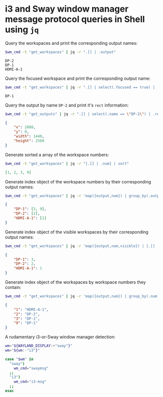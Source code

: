 # i3 and Sway window manager message protocol queries in Shell using `jq`

Query the workspaces and print the corresponding output names:

```sh
$wm_cmd -t "get_workspaces" | jq -r ".[] | .output"
```

```
DP-2
DP-1
HDMI-A-1
```

Query the focused workspace and print the corresponding output name:

```sh
$wm_cmd -t "get_workspaces" | jq -r ".[] | select(.focused == true) | .output"
```

```
DP-1
```

Query the output by name `DP-2` and print it's `rect` information:

```sh
$wm_cmd -t "get_outputs" | jq -r ".[] | select(.name == \"DP-2\") | .rect"
```

```json
{
    "x": 2880,
    "y": 0,
    "width": 1440,
    "height": 2560
}
```

Generate sorted a array of the workspace numbers:

```sh
$wm_cmd -t "get_workspaces" | jq -r "[.[] | .num] | sort"
```

```json
[1, 2, 3, 9]
```

Generate index object of the workspace numbers by their corresponding output names:

```sh
$wm_cmd -t "get_workspaces" | jq -r 'map({output,num}) | group_by(.output) | map({(.[].output): map(.num) }) | add'
```

```json
{
    "DP-1": [3, 9],
    "DP-2": [2],
    "HDMI-A-1": [1]
}
```

Generate index object of the visible workspaces by their corresponding output names:

```sh
$wm_cmd -t "get_workspaces" | jq -r 'map({output,num,visible}) | [.[] | select(.visible == true)] | group_by(.output) | map({(.[].output): map(.num) | add }) | add'
```

```json
{
    "DP-1": 3,
    "DP-2": 2,
    "HDMI-A-1": 1
}
```

Generate index object of the workspaces by workspace numbers they contain:

```sh
$wm_cmd -t "get_workspaces" | jq -r 'map({output,num}) | group_by(.num) | map({(.[].num | tostring): map(.output)[] }) | add'
```

```json
{
    "1": "HDMI-A-1",
    "2": "DP-2",
    "3": "DP-1",
    "9": "DP-1"
}
```

A rudamentary i3-or-Sway window manager detection:

```sh
wm="${WAYLAND_DISPLAY:+"sway"}"
wm="${wm:-"i3"}"

case "$wm" in
  "sway")
    wm_cmd="swaymsg"
  ;;
  "i3")
    wm_cmd="i3-msg"
  ;;
esac
```

